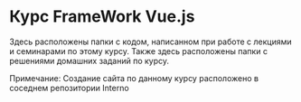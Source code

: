 # Курс FrameWork Vue.js
Здесь расположены папки с кодом, написанном при работе с лекциями и семинарами по этому курсу.
Также здесь расположены папки с решениями домашних заданий по курсу.

Примечание: Создание сайта по данному курсу расположено в соседнем репозитории Interno
